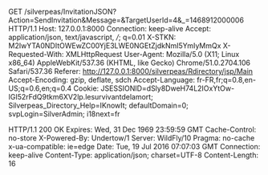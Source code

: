 GET /silverpeas/InvitationJSON?Action=SendInvitation&Message=&TargetUserId=4&_=1468912000006 HTTP/1.1
Host: 127.0.0.1:8000
Connection: keep-alive
Accept: application/json, text/javascript, */*; q=0.01
X-STKN: M2IwYTA0NDItOWEwZC00YjE3LWE0NGEtZjdkNmI5YmIyMmQx
X-Requested-With: XMLHttpRequest
User-Agent: Mozilla/5.0 (X11; Linux x86_64) AppleWebKit/537.36 (KHTML, like Gecko) Chrome/51.0.2704.106 Safari/537.36
Referer: http://127.0.0.1:8000/silverpeas/Rdirectory/jsp/Main
Accept-Encoding: gzip, deflate, sdch
Accept-Language: fr-FR,fr;q=0.8,en-US;q=0.6,en;q=0.4
Cookie: JSESSIONID=dSly8DweH74L2IOxYtOw-IGI52rFdQ9tkm6XV2lp.lesurvivantdelamort; Silverpeas_Directory_Help=IKnowIt; defaultDomain=0; svpLogin=SilverAdmin; i18next=fr

HTTP/1.1 200 OK
Expires: Wed, 31 Dec 1969 23:59:59 GMT
Cache-Control: no-store
X-Powered-By: Undertow/1
Server: WildFly/10
Pragma: no-cache
x-ua-compatible: ie=edge
Date: Tue, 19 Jul 2016 07:07:03 GMT
Connection: keep-alive
Content-Type: application/json; charset=UTF-8
Content-Length: 16

